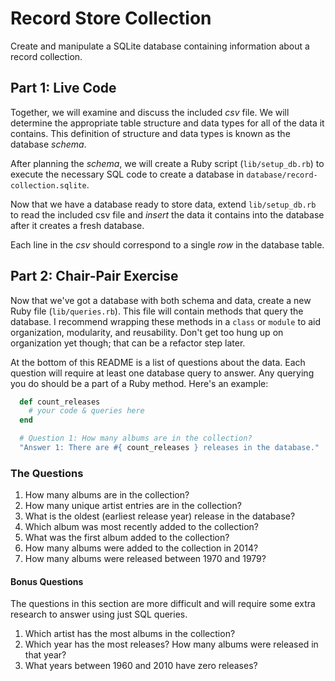 # Record Store Collection
Create and manipulate a SQLite database containing information about a record collection.

## Part 1: Live Code
Together, we will examine and discuss the included _csv_ file. We will determine the appropriate table structure and data types for all of the data it contains. This definition of structure and data types is known as the database _schema_.

After planning the _schema_, we will create a Ruby script (`lib/setup_db.rb`) to execute the necessary SQL code to create a database in `database/record-collection.sqlite`.

Now that we have a database ready to store data, extend `lib/setup_db.rb` to read the included csv file and _insert_ the data it contains into the database after it creates a fresh database.

Each line in the _csv_ should correspond to a single _row_ in the database table.

## Part 2: Chair-Pair Exercise
Now that we've got a database with both schema and data, create a new Ruby file (`lib/queries.rb`). This file will contain methods that query the database. I recommend wrapping these methods in a `class` or `module` to aid organization, modularity, and reusability. Don't get too hung up on organization yet though; that can be a refactor step later.

At the bottom of this README is a list of questions about the data. Each question will require at least one database query to answer. Any querying you do should be a part of a Ruby method. Here's an example:

```ruby
  def count_releases
    # your code & queries here
  end

  # Question 1: How many albums are in the collection?
  "Answer 1: There are #{ count_releases } releases in the database."
```

### The Questions
1. How many albums are in the collection?
1. How many unique artist entries are in the collection?
1. What is the oldest (earliest release year) release in the database?
1. Which album was most recently added to the collection?
1. What was the first album added to the collection?
1. How many albums were added to the collection in 2014?
1. How many albums were released between 1970 and 1979?

#### Bonus Questions
The questions in this section are more difficult and will require some extra research to answer using just SQL queries.

1. Which artist has the most albums in the collection?
1. Which year has the most releases? How many albums were released in that year?
1. What years between 1960 and 2010 have zero releases?
